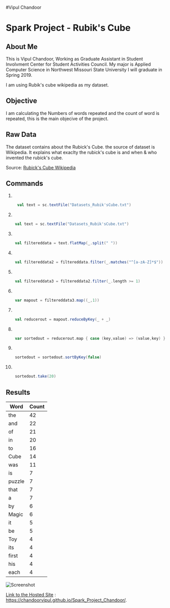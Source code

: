 #Vipul Chandoor

# Spark Project - Rubik's Cube

## About Me
This is Vipul Chandoor, Working as Graduate Assistant in Student Involvment Center for Student Activities Council. My major is Applied Computer Science in Northwest Missouri State University I will graduate in Spring 2019. 

I am using Rubik's cube wikipedia as my dataset.


## Objective 

I am calculating the Numbers of words repeated and the count of word is repeated, this is the main objecive of the project.

## Raw Data
The dataset contains about the Rubick's Cube. the source of dataset is Wikipedia. It explains what exaclty the rubick's cube is and when & who invented the rubick's cube. 

Source: [Rubick's Cube Wikipedia](https://en.wikipedia.org/wiki/Rubik%27s_Cube)

## Commands
1.
``` Scala 
     val text = sc.textFile("Datasets_Rubik'sCube.txt")
````
2.
``` Scala 
    val text = sc.textFile("Datasets_Rubik'sCube.txt")
````
3.
``` Scala 
    val filtereddata = text.flatMap(_.split(" "))

````
4.
``` Scala 
    val filtereddata2 = filtereddata.filter(_.matches("^[a-zA-Z]*$"))
````
5.
``` Scala 
    val filtereddata3 = filtereddata2.filter(_.length >= 1)
````
6.
``` Scala 
    var mapout = filtereddata3.map((_,1))
````
7.
``` Scala 
    val reducerout = mapout.reduceByKey(_ + _)
````
8.
``` Scala 
    var sortedout = reducerout.map { case (key,value) => (value,key) }
````
9.
``` Scala 
    sortedout = sortedout.sortByKey(false)
````
10.
``` Scala 
    sortedout.take(20)
````

## Results 

| Word   | Count |
|--------|-------|
| the    | 42    |
| and    | 22    |
| of     | 21    |
| in     | 20    |
| to     | 16    |
| Cube   | 14    |
| was    | 11    |
| is     | 7     |
| puzzle | 7     |
| that   | 7     |
| a      | 7     |
| by     | 6     |
| Magic  | 6     |
| it     | 5     |
| be     | 5     |
| Toy    | 4     |
| its    | 4     |
| first  | 4     |
| his    | 4     |
| each   | 4     |

![Screenshot](https://github.com/chandoorvipul/Spark_Project_Chandoor/blob/master/Images/Screenshot.PNG)
 
 [Link to the Hosted Site](https://chandoorvipul.github.io/Spark_Project_Chandoor/.)  : https://chandoorvipul.github.io/Spark_Project_Chandoor/.
